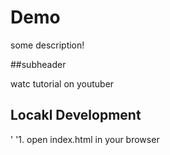 # Demo
some description!

##subheader

watc tutorial on youtuber


## Locakl Development
'
'1. open index.html in your browser
